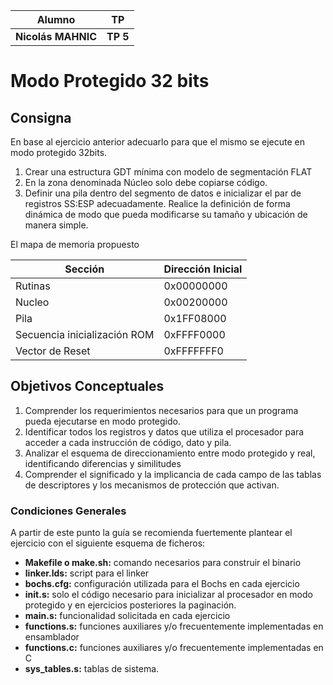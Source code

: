 |Alumno|TP|
| ------------- | ------------- |
| **Nicolás MAHNIC** | **TP 5** |

# Modo Protegido 32 bits  
## Consigna
En base al ejercicio anterior adecuarlo para que el mismo se ejecute en modo protegido 32bits. 
1. Crear una estructura GDT mínima con modelo de segmentación FLAT
2. En la zona denominada Núcleo solo debe copiarse código.
3. Definir una pila dentro del segmento de datos e inicializar el par de registros SS:ESP adecuadamente. 
Realice la definición de forma dinámica de modo que pueda modificarse su tamaño y ubicación de manera simple.

El mapa de memoria propuesto

|**Sección**|**Dirección Inicial**|
| ----- | --------------- |
|Rutinas|0x00000000|
|Nucleo|0x00200000|
|Pila|0x1FF08000|
|Secuencia inicialización ROM|0xFFFF0000|
|Vector de Reset|0xFFFFFFF0|

## Objetivos Conceptuales
1. Comprender los requerimientos necesarios para que un programa pueda ejecutarse en modo protegido.
2. Identificar todos los registros y datos que utiliza el procesador para acceder a cada instrucción de código, dato y pila.
3. Analizar el esquema de direccionamiento entre modo protegido y real, identificando diferencias y similitudes
4. Comprender el significado y la implicancia de cada campo de las tablas de descriptores y los mecanismos de protección que activan.

### Condiciones Generales
A partir de este punto la guía se recomienda fuertemente plantear el ejercicio con el siguiente esquema de ficheros:
- **Makefile o make.sh:** comando necesarios para construir el binario
- **linker.lds:** script para el linker
- **bochs.cfg:** configuración utilizada para el Bochs en cada ejercicio
- **init.s:** solo el código necesario para inicializar al procesador en modo protegido y en ejercicios posteriores la paginación.
- **main.s:** funcionalidad solicitada en cada ejercicio
- **functions.s:** funciones auxiliares y/o frecuentemente implementadas en ensamblador
- **functions.c:** funciones auxiliares y/o frecuentemente implementadas en C
- **sys_tables.s:** tablas de sistema.